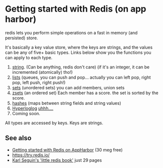 # Getting started with Redis (on app harbor)

redis lets you perform simple operations on a fast in memory (and persisted) store.

It's basically a key value store, where the keys are strings, and the values can be any of five+ basic types. Links below show you the functions you can apply to each type.

1. [string](http://redis.io/commands/#string). (Can be anything, redis don't care) (if it's an integer, it can be incremented (atomically) tho!)
2. [lists](http://redis.io/commands#list) (queues, you can push and pop... actually you can left pop, right pop, left push, right push!)
3. [sets](http://redis.io/commands#set) (unordered sets) you can add members, union sets
4. [zsets](http://redis.io/commands#hash) (an ordered set) Each member has a score. the set is sorted by the score.
5. [hashes](http://redis.io/commands#hash) (maps between string fields and string values)
6. [Hyperloglog](http://redis.io/commands#hyperloglog) [uhhh....](http://antirez.com/news/75) 
7.  Coming soon.

All types are accessed by keys. Keys are strings.

 
## See also

 * [Getting started with Redis on AppHarbor](https://blog.appharbor.com/2012/04/23/getting-started-with-redis-on-appharbor) (30 meg free)
 * https://try.redis.io/
 * [Karl Seguin's 'little redis book'](http://openmymind.net/2012/1/23/The-Little-Redis-Book/) just 29 pages